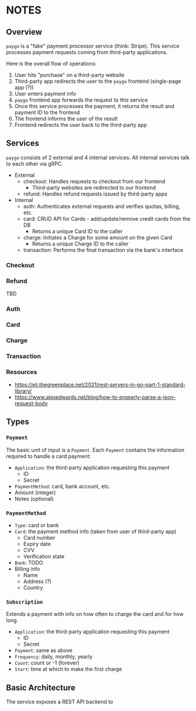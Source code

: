 # NOTES

## Overview

`paygo` is a "fake" payment processor service (think: Stripe). This service processes payment requests coming from third-party applications.

Here is the overall flow of operations:

1. User hits "purchase" on a third-party website
2. Third-party app redirects the user to the `paygo` frontend (single-page app (?))
3. User enters payment info
4. `paygo` frontend app forwards the request to this service
5. Once this service processes the payment, it returns the result and payment ID to the frontend
6. The frontend informs the user of the result
7. Frontend redirects the user back to the third-party app

## Services

`paygo` consists of 2 external and 4 internal services. All internal services talk to each other via gRPC.

* External
  * checkout: Handles requests to checkout from our frontend
    * Third-party websites are redirected to our frontend
  * refund: Handles refund requests issued by third-party apps
* Internal
  * auth: Authenticates external requests and verifies quotas, billing, etc.
  * card: CRUD API for Cards - add/update/remove credit cards from the DB
    * Returns a unique Card ID to the caller
  * charge: Initiates a Charge for some amount on the given Card
    * Returns a unique Charge ID to the caller
  * transaction: Performs the final transaction via the bank's interface

### Checkout

### Refund

TBD

### Auth


### Card

### Charge

### Transaction

### Resources

* https://eli.thegreenplace.net/2021/rest-servers-in-go-part-1-standard-library/
* https://www.alexedwards.net/blog/how-to-properly-parse-a-json-request-body

## Types

### `Payment`

The basic unit of input is a `Payment`. Each `Payment` contains the information required to handle a card payment:

* `Application`: the third-party application requesting this payment
  * ID
  * Secret
* `PaymentMethod`: card, bank account, etc.
* Amount (integer)
* Notes (optional)

### `PaymentMethod`

* `Type`: card or bank
* `Card`: the payment method info (taken from user of third-party app)
  * Card number
  * Expiry date
  * CVV
  * Verification state
* `Bank`: TODO
* Billing info
  * Name
  * Address (?)
  * Country

### `Subscription`

Extends a payment with info on how often to charge the card and for how long.

* `Application`: the third-party application requesting this payment
    * ID
    * Secret
* `Payment`: same as above
* `Frequency`: daily, monthly, yearly
* `Count`: count or -1 (forever)
* `Start`: time at which to make the first charge

## Basic Architecture

The service exposes a REST API backend to
